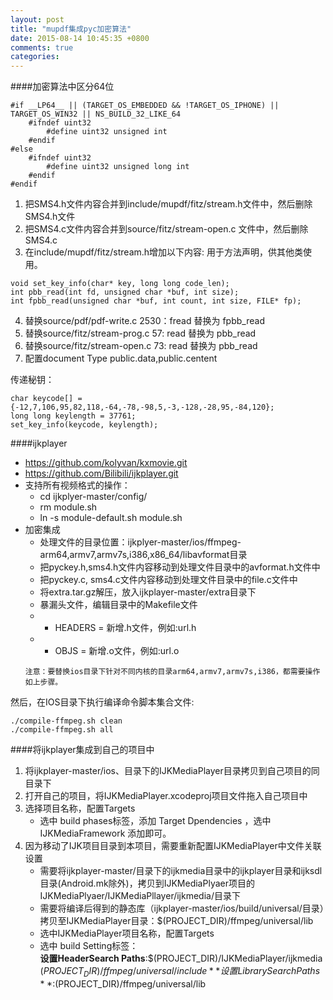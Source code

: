 ```yaml
---
layout: post
title: "mupdf集成pyc加密算法"
date: 2015-08-14 10:45:35 +0800
comments: true
categories: 
---
```

####加密算法中区分64位
```
#if __LP64__ || (TARGET_OS_EMBEDDED && !TARGET_OS_IPHONE) || TARGET_OS_WIN32 || NS_BUILD_32_LIKE_64
    #ifndef uint32
        #define uint32 unsigned int
    #endif
#else
    #ifndef uint32
        #define uint32 unsigned long int
    #endif
#endif
```

1. 把SMS4.h文件内容合并到include/mupdf/fitz/stream.h文件中，然后删除SMS4.h文件
2. 把SMS4.c文件内容合并到source/fitz/stream-open.c 文件中，然后删除SMS4.c
3. 在include/mupdf/fitz/stream.h增加以下内容:  用于方法声明，供其他类使用。

 ```
 void set_key_info(char* key, long long code_len);  
int pbb_read(int fd, unsigned char *buf, int size);  
int fpbb_read(unsigned char *buf, int count, int size, FILE* fp);  	
 ```  
4. 替换source/pdf/pdf-write.c  2530：fread 替换为 fpbb_read
5. 替换source/fitz/stream-prog.c  57: read 替换为  pbb_read
6. 替换source/fitz/stream-open.c  73: read 替换为  pbb_read 
7. 配置document Type    public.data,public.centent

传递秘钥：
```
char keycode[] = {-12,7,106,95,82,118,-64,-78,-98,5,-3,-128,-28,95,-84,120};      
long long keylength = 37761;  
set_key_info(keycode, keylength);
```
		
####ijkplayer
- https://github.com/kolyvan/kxmovie.git  
- https://github.com/Bilibili/ijkplayer.git
- 支持所有视频格式的操作：
	- cd ijkplyer-master/config/
	- rm module.sh
	- ln -s module-default.sh module.sh
- 加密集成  
  - 处理文件的目录位置：ijkplyer-master/ios/ffmpeg-arm64,armv7,armv7s,i386,x86_64/libavformat目录
  - 把pyckey.h,sms4.h文件内容移动到处理文件目录中的avformat.h文件中
  - 把pyckey.c, sms4.c文件内容移动到处理文件目录中的file.c文件中  
  - 将extra.tar.gz解压，放入ijkplayer-master/extra目录下 
  - 暴漏头文件，编辑目录中的Makefile文件
  - - HEADERS = 新增.h文件，例如:url.h
  - - OBJS = 新增.o文件，例如:url.o
  ```
  注意：要替换ios目录下针对不同内核的目录arm64,armv7,armv7s,i386，都需要操作如上步骤。
  ```
  
然后，在IOS目录下执行编译命令脚本集合文件:   
  
  ```
  ./compile-ffmpeg.sh clean     
  ./compile-ffmpeg.sh all
  ```

####将ijkplayer集成到自己的项目中
1. 将ijkplayer-master/ios、目录下的IJKMediaPlayer目录拷贝到自己项目的同目录下
2. 打开自己的项目，将IJKMediaPlayer.xcodeproj项目文件拖入自己项目中
3. 选择项目名称，配置Targets
	- 选中 build phases标签，添加 Target Dpendencies  ，选中IJKMediaFramework 添加即可。 
4. 因为移动了IJK项目目录到本项目，需要重新配置IJKMediaPlayer中文件关联设置
	- 需要将ijkplayer-master/目录下的ijkmedia目录中的ijkplayer目录和ijksdl目录(Android.mk除外)，拷贝到IJKMediaPlyaer项目的IJKMediaPlyaer/IJKMediaPllayer/ijkmedia/目录下
	- 需要将编译后得到的静态库（ijkplayer-master/ios/build/universal/目录）拷贝至IJKMediaPlayer目录：$(PROJECT_DIR)/ffmpeg/universal/lib
	- 选中IJKMediaPlayer项目名称，配置Targets
	- 选中 build Setting标签：  
	**设置HeaderSearch Paths**:$(PROJECT_DIR)/IJKMediaPlayer/ijkmedia $(PROJECT_DIR)/ffmpeg/universal/include  
	**设置Library Search Paths**:$(PROJECT_DIR)/ffmpeg/universal/lib  















